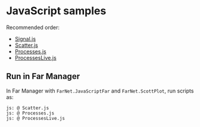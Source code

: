﻿# JavaScript samples

Recommended order:

- [Signal.js](Signal.js)
- [Scatter.js](Scatter.js)
- [Processes.js](Processes.js)
- [ProcessesLive.js](ProcessesLive.js)

## Run in Far Manager

In Far Manager with `FarNet.JavaScriptFar` and `FarNet.ScottPlot`, run scripts as:

```
js: @ Scatter.js
js: @ Processes.js
js: @ ProcessesLive.js
```
